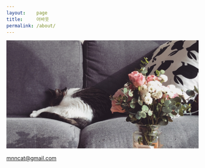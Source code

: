 ```yaml
---
layout:    page
title:     어바웃
permalink: /about/
---
```


![](/images/IMG_0387.png)

mnncat@gmail.com

